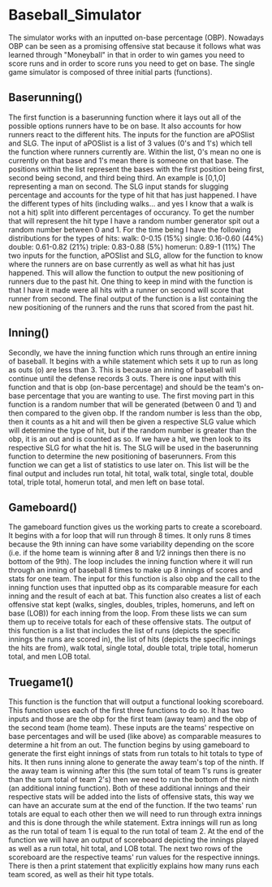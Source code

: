 # Baseball_Simulator

The simulator works with an inputted on-base percentage (OBP). Nowadays OBP can be seen as a promising offensive stat because it follows what was learned through "Moneyball" in that in order to win games you need to score runs and in order to score runs you need to get on base. The single game simulator is composed of three initial parts (functions). 

## Baserunning()
The first function is a baserunning function where it lays out all of the possible options runners have to be on base. It also accounts for how runners react to the different hits. The inputs for the function are aPOSlist and SLG. The input of aPOSlist is a list of 3 values (0's and 1's) which tell the function where runners currently are. Within the list, 0's mean no one is currently on that base and 1's mean there is someone on that base. The positions within the list represent the bases with the first position being first, second being second, and third being third. An example is [0,1,0] representing a man on second. The SLG input stands for slugging percentage and accounts for the type of hit that has just happened. I have the different types of hits (including walks... and yes I know that a walk is not a hit) split into different percentages of occurancy. To get the number that will represent the hit type I have a random number generator spit out a random number between 0 and 1. For the time being I have the following distributions for the types of hits:
walk: 0-0.15  (15%)
single: 0.16-0.60 (44%)
double: 0.61-0.82 (21%)
triple: 0.83-0.88 (5%)
homerun: 0.89-1 (11%)
The two inputs for the function, aPOSlist and SLG, allow for the function to know where the runners are on base currently as well as what hit has just happened. This will allow the function to output the new positioning of runners due to the past hit. One thing to keep in mind with the function is that I have it made were all hits with a runner on second will score that runner from second. The final output of the function is a list containing the new positioning of the runners and the runs that scored from the past hit. 

## Inning()
Secondly, we have the inning function which runs through an entire inning of baseball. It begins with a while statement which sets it up to run as long as outs (o) are less than 3. This is because an inning of baseball will continue until the defense records 3 outs. There is one input with this function and that is obp (on-base percentage) and should be the team's on-base percentage that you are wanting to use. The first moving part in this function is a random number that will be generated (between 0 and 1) and then compared to the given obp. If the random number is less than the obp, then it counts as a hit and will then be given a respective SLG value which will determine the type of hit, but if the random number is greater than the obp, it is an out and is counted as so. If we have a hit, we then look to its respective SLG for what the hit is. The SLG will be used in the baserunning function to determine the new positioning of baserunners. From this function we can get a list of statistics to use later on. This list will be the final output and includes run total, hit total, walk total, single total, double total, triple total, homerun total, and men left on base total. 

## Gameboard()
The gameboard function gives us the working parts to create a scoreboard. It begins with a for loop that will run through 8 times. It only runs 8 times because the 9th inning can have some variability depending on the score (i.e. if the home team is winning after 8 and 1/2 innings then there is no bottom of the 9th). The loop includes the inning function where it will run through an inning of baseball 8 times to make up 8 innings of scores and stats for one team. The input for this function is also obp and the call to the inning function uses that inputted obp as its comparable measure for each inning and the result of each at bat. This function also creates a list of each offensive stat kept (walks, singles, doubles, triples, homeruns, and left on base (LOB)) for each inning from the loop. From these lists we can sum them up to receive totals for each of these offensive stats. The output of this function is a list that includes the list of runs (depicts the specific innings the runs are scored in), the list of hits (depicts the specific innings the hits are from), walk total, single total, double total, triple total, homerun total, and men LOB total. 

## Truegame1()
This function is the function that will output a functional looking scoreboard. This function uses each of the first three functions to do so. It has two inputs and those are the obp for the first team (away team) and the obp of the second team (home team). These inputs are the teams' respective on base percentages and will be used (like above) as comparable measures to determine a hit from an out. The function begins by using gameboard to generate the first eight innings of stats from run totals to hit totals to type of hits. It then runs inning alone to generate the away team's top of the ninth. If the away team is winning after this (the sum total of team 1's runs is greater than the sum total of team 2's) then we need to run the bottom of the ninth (an additional inning function). Both of these additional innings and their respective stats will be added into the lists of offensive stats, this way we can have an accurate sum at the end of the function. If the two teams' run totals are equal to each other then we will need to run through extra innings and this is done through the while statement. Extra innings will run as long as the run total of team 1 is equal to the run total of team 2. At the end of the function we will have an output of scoreboard depicting the innings played as well as a run total, hit total, and LOB total. The next two rows of the scoreboard are the respective teams' run values for the respective innings. There is then a print statement that explicitly explains how many runs each team scored, as well as their hit type totals. 
